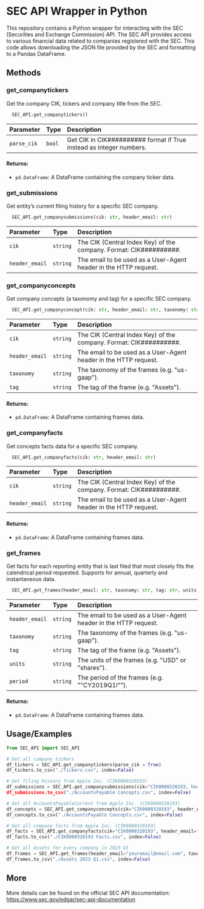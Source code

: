 # SEC API Wrapper in Python

This repository contains a Python wrapper for interacting with the SEC (Securities and Exchange Commission) API. The SEC API provides access to various financial data related to companies registered with the SEC.
This code allows downloading the JSON file provided by the SEC and formatting to a Pandas DataFrame.

## Methods

### get_companytickers

Get the company CIK, tickers and company title from the SEC.

```python
  SEC_API.get_companytickers()
```

| Parameter | Type     | Description                |
| :-------- | :------- | :------------------------- |
| `parse_cik` | `bool` | Get CIK in CIK########## format if True instead as integer numbers. |

#### Returns:
- `pd.DataFrame`: A DataFrame containing the company ticker data.


### get_submissions

Get entity’s current filing history for a specific SEC company.

```python
  SEC_API.get_companysubmissions(cik: str, header_email: str)
```

| Parameter | Type     | Description                |
| :-------- | :------- | :------------------------- |
| `cik` | `string` | The CIK (Central Index Key) of the company. Format: CIK##########. |
| `header_email` | `string` | The email to be used as a User-Agent header in the HTTP request. |


### get_companyconcepts

Get company concepts (a taxonomy and tag) for a specific SEC company.

```python
  SEC_API.get_companyconcept(cik: str, header_email: str, taxonomy: str, tag: str)
```

| Parameter | Type     | Description                |
| :-------- | :------- | :------------------------- |
| `cik` | `string` | The CIK (Central Index Key) of the company. Format: CIK##########. |
| `header_email` | `string` | The email to be used as a User-Agent header in the HTTP request. |
| `taxonomy` | `string` | The taxonomy of the frames (e.g. "us-gaap"). |
| `tag` | `string` | The tag of the frame (e.g. "Assets"). |

#### Returns:
- `pd.DataFrame`: A DataFrame containing frames data.


### get_companyfacts

Get concepts facts data for a specific SEC company.

```python
  SEC_API.get_companyfacts(cik: str, header_email: str)
```

| Parameter | Type     | Description                |
| :-------- | :------- | :------------------------- |
| `cik` | `string` | The CIK (Central Index Key) of the company. Format: CIK##########. |
| `header_email` | `string` | The email to be used as a User-Agent header in the HTTP request. |

#### Returns:
- `pd.DataFrame`: A DataFrame containing frames data.


### get_frames

Get facts for each reporting entity that is last filed that most closely fits the calendrical period requested. Supports for annual, quarterly and instantaneous data.

```python
  SEC_API.get_frames(header_email: str, taxonomy: str, tag: str, units: str, period: str)
```

| Parameter | Type     | Description                |
| :-------- | :------- | :------------------------- |
| `header_email` | `string` | The email to be used as a User-Agent header in the HTTP request. |
| `taxonomy` | `string` | The taxonomy of the frames (e.g. "us-gaap"). |
| `tag` | `string` | The tag of the frame (e.g. "Assets"). |
| `units` | `string` | The units of the frames (e.g. "USD" or "shares"). |
| `period` | `string` | The period of the frames (e.g. ""CY2019Q1I""). |

#### Returns:
- `pd.DataFrame`: A DataFrame containing frames data.

## Usage/Examples

```python
from SEC_API import SEC_API

# Get all company tickers
df_tickers = SEC_API.get_companytickers(parse_cik = True)
df_tickers.to_csv("./Tickers.csv", index=False)

# Get filing history from Apple Inc. (CIK0000320193)
df_submissions = SEC_API.get_companysubmissions(cik="CIK0000320193, header_email="youremail@email.com")
df_submissions.to_csv("./AccountsPayable Concepts.csv", index=False)

# Get all AccountsPayableCurrent from Apple Inc. (CIK0000320193)
df_concepts = SEC_API.get_companyconcepts(cik="CIK0000320193", header_email="youremail@email.com", taxonomy="us-gaap", tag="AccountsPayableCurrent")
df_concepts.to_csv("./AccountsPayable Concepts.csv", index=False)

# Get all company facts from Apple Inc. (CIK0000320193)
df_facts = SEC_API.get_companyfacts(cik="CIK0000320193", header_email="youremail@email.com")
df_facts.to_csv("./CIK0000320193 Facts.csv", index=False)

# Get all Assets for every company in 2023 Q1
df_frames = SEC_API.get_frames(header_email="youremail@email.com", taxonomy="us-gaap", tag="Assets", units="USD", period="CY2023Q1I")
df_frames.to_csv("./Assets 2023 Q1.csv", index=False)
```

## More
More details can be found on the official SEC API documentation: https://www.sec.gov/edgar/sec-api-documentation
